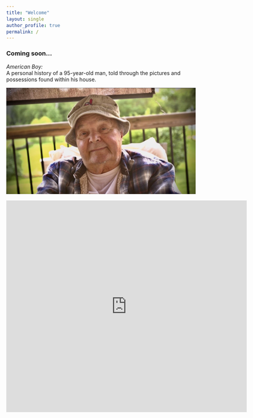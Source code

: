 ```yaml
---
title: "Welcome"
layout: single
author_profile: true
permalink: /
---
```



### Coming soon…

*American Boy:*  
A personal history of a 95-year-old man, told through the pictures and possessions found within his house.
  
![Material Possessions](/assets/images/material_possessions.jpg)
<iframe src="https://player.vimeo.com/video/685562292?h=4d840f2c66" width="640" height="564" frameborder="0" allow="autoplay; fullscreen" allowfullscreen></iframe>
